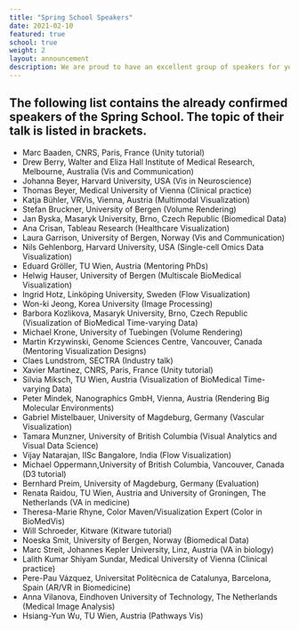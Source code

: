 ```yaml
---
title: "Spring School Speakers"
date: 2021-02-10
featured: true
school: true
weight: 2
layout: announcement
description: We are proud to have an excellent group of speakers for you.
---
```


## The following list contains the already confirmed speakers of the Spring School. The topic of their talk is listed in brackets.
* Marc Baaden, CNRS, Paris, France (Unity tutorial)
* Drew Berry, Walter and Eliza Hall Institute of Medical Research, Melbourne, Australia (Vis and Communication)
* Johanna Beyer, Harvard University, USA (Vis in Neuroscience)
* Thomas Beyer, Medical University of Vienna (Clinical practice)
* Katja Bühler, VRVis, Vienna, Austria (Multimodal Visualization)
* Stefan Bruckner, University of Bergen (Volume Rendering)
* Jan Byska, Masaryk University, Brno, Czech Republic (Biomedical Data)
* Ana Crisan, Tableau Research (Healthcare Visualization)
* Laura Garrison, University of Bergen, Norway (Vis and Communication)
* Nils Gehlenborg, Harvard University, USA (Single-cell Omics Data Visualization)
* Eduard Gröller, TU Wien, Austria (Mentoring PhDs)
* Helwig Hauser, University of Bergen (Multiscale BioMedical Visualization)
* Ingrid Hotz, Linköping University, Sweden (Flow Visualization)
* Won-ki Jeong, Korea University (Image Processing)
* Barbora Kozlikova, Masaryk University, Brno, Czech Republic (Visualization of BioMedical Time-varying Data)
* Michael Krone, University of Tuebingen (Volume Rendering)
* Martin Krzywinski, Genome Sciences Centre, Vancouver, Canada (Mentoring Visualization Designs)
* Claes Lundstrom, SECTRA (Industry talk)
* Xavier Martinez, CNRS, Paris, France (Unity tutorial)
* Silvia Miksch, TU Wien, Austria (Visualization of BioMedical Time-varying Data)
* Peter Mindek, Nanographics GmbH, Vienna, Austria (Rendering Big Molecular Environments)
* Gabriel Mistelbauer, University of Magdeburg, Germany (Vascular Visualization)
* Tamara Munzner, University of British Columbia (Visual Analytics and Visual Data Science)
* Vijay Natarajan, IISc Bangalore, India (Flow Visualization)
* Michael Oppermann,University of British Columbia, Vancouver, Canada (D3 tutorial)
* Bernhard Preim, University of Magdeburg, Germany (Evaluation)
* Renata Raidou, TU Wien, Austria and University of Groningen, The Netherlands (VA in medicine)
* Theresa-Marie Rhyne, Color Maven/Visualization Expert (Color in BioMedVis)
* Will Schroeder, Kitware (Kitware tutorial)
* Noeska Smit, University of Bergen, Norway (Biomedical Data)
* Marc Streit, Johannes Kepler University, Linz, Austria (VA in biology)
* Lalith Kumar Shiyam Sundar, Medical University of Vienna (Clinical practice)
* Pere-Pau Vázquez, Universitat Politècnica de Catalunya, Barcelona, Spain (AR/VR in Biomedicine)
* Anna Vilanova, Eindhoven University of Technology, The Netherlands (Medical Image Analysis)
* Hsiang-Yun Wu, TU Wien, Austria (Pathways Vis)


